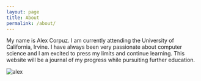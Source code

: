 ```yaml
---
layout: page
title: About
permalink: /about/
---
```


My name is Alex Corpuz. I am currently attending the University of California, Irvine. I have always been very passionate about computer science and I am excited to press my limits and continue learning. This website will be a journal of my progress while pursuiting further education. 



![alex](https://alex.corpuz.dev/images/image_self.jpg)


[jekyll-organization]: https://github.com/jekyll
